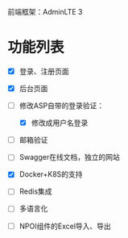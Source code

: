 前端框架：AdminLTE 3

# 功能列表

- [x] 登录、注册页面
- [x] 后台页面
- [ ] 修改ASP自带的登录验证：
  - [x] 修改成用户名登录
- [ ] 邮箱验证
- [ ] Swagger在线文档，独立的网站
- [x] Docker+K8S的支持
- [ ] Redis集成
- [ ] 多语言化
- [ ] NPOI组件的Excel导入、导出

